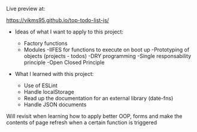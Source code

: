 Live preview at:

https://vikms95.github.io/top-todo-list-js/

- Ideas of what I want to apply to this project:
    - Factory functions
    - Modules
    -IIFES for functions to execute on boot up
    -Prototyping of objects (projects - todos)
    -DRY programming
    -Single responsability principle
    -Open Closed Principle
    
- What I learned with this project:
    - Use of ESLint
    - Handle localStorage
    - Read up the documentation for an external library (date-fns)
    - Handle JSON documents

Will revisit when learning how to apply better OOP, forms and make the contents of page refresh when a certain function is triggered
